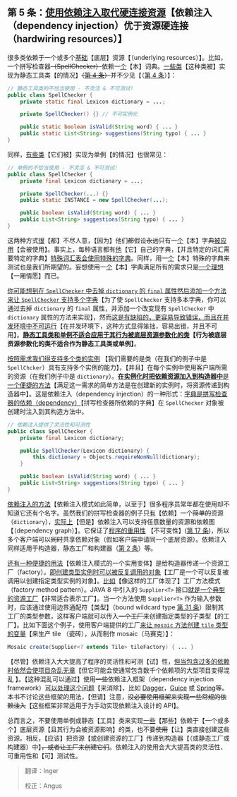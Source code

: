 ## 第 5 条：<u>使用依赖注入取代硬连接资源</u>【依赖注入（dependency injection）优于资源硬连接（hardwiring resources）】

很多类依赖于一个或多个<u>基础</u>【底层】资源【（underlying resources）】。比如，一个拼写检查器~~（SpellChecker）~~依赖一<u>个</u>【本】词典。<u>一些类</u>【这种类被】实现为静态工具类【的情况】~~（[第 4 条](https://)）~~并不少见【（[第 4 条](item4)）】：

```JAVA
// 静态工具类的不恰当使用 - 不灵活 & 不可测试! 
public class SpellChecker { 
    private static final Lexicon dictionary = ...;

    private SpellChecker() {} // 不可实例化

    public static boolean isValid(String word) { ... }
    public static List<String> suggestions(String typo) { ... }
}
```

同样，<u>有些类</u>【它们被】实现为单例【的情况】也很常见：

```JAVA
// 单例的不恰当使用 - 不灵活 & 不可测试!
public class SpellChecker { 
    private final Lexicon dictionary = ...;

    private SpellChecker(...) {} 
    public static INSTANCE = new SpellChecker(...);

    public boolean isValid(String word) { ... }
    public List<String> suggestions(String typo) { ... }
}
```

[批注]: (//)	"这里不应该为有些类或是一些类，而应该就是指那些依赖潜在资源的那些类"

这两种方式<u>很</u>【都】不尽人意，【因为】他们~~都~~假设~~永远~~只有一<u>个</u>【本】字典<u>被应用</u>【会被使用】。事实上，每种语言都有<u>他</u>【它】自己的字典，【并且特定的词汇需要特定的字典】<u>特殊词汇表会使用特殊的字典</u>。同样，用一<u>个</u>【本】特殊的字典来测试也是我们所期望的。妄想使用一<u>个</u>【本】字典满足所有的需求只是<u>一个理想</u>【一厢情愿】而已。

<u>你可能想到在 `SpellChecker` 中去掉 `dictionary` 的 `final` 属性然后添加一个方法来让 `SpellChecker` 支持多个字典</u>【为了使 `SpellChecker` 支持多本字典，你可以通过去掉 `dictionary` 的 `final` 属性，并添加一个改变现有 `SpellChecker` 中 `dictionary` 属性的方法来实现】，然而<u>这是有缺陷的，更容易导致错误，而且在并发环境中不可运行</u>【在并发环境下，这种方式显得笨拙，容易出错，并且不可用】。**<u>静态工具类和单例不适合应用于其行为被底层资源参数化的类</u>【行为被底层资源参数化的类不适合作为静态工具类或单例】**。

[批注]: (//)	"此段最后一句我选择了意译，直译比较拗口"

<u>按照需求我们得支持多个类的实例</u> 【我们需要的是类（在我们的例子中是 `SpellChcker`）具有支持多个实例的能力】，【并且】在每个实例中使用客户端所需的资源（在我们例子中是 `dictionary`）。<u>**在实例化时把依赖资源加入到构造器中**是一个便捷的方法</u>【满足这一需求的简单方法是在创建新的实例时，将资源传递到构造器中】。这是依赖注入（dependency injection）的一种形式：<u>字典是拼写检查器的依赖（dependency）</u>【拼写检查器所依赖的字典】在 `SpellChecker` 对象被创建时注入到其构造方法中。

```java
// 依赖注入提供了灵活性和可测性
public class SpellChecker {
    private final Lexicon dictionary;

    public SpellChecker(Lexicon dictionary) {
        this.dictionary = Objects.requireNonNull(dictionary);
    }

    public boolean isValid(String word) { ... }
    public List<String> suggestions(String typo) { ... }
}
```

<u>依赖注入的方法</u>【依赖注入模式如此简单，以至于】很多程序员常年都在使用却不知道它还有个名字。虽然我们的拼写检查器的例子只<u>有</u>【依赖】一个~~简单的~~资源（`dictionary`），<u>实际上</u>【但是】依赖注入可以支持任意数量的资源和依赖图【（dependency graph）】。它保证了<u>程序的重用性</u> 【不可变性】([第 17 条][item17])，所以多个客户端可以~~同时~~共享依赖对象（假如客户端申请同一个底层资源）。依赖注入同样适用于构造器，静态工厂和构建器（[第 2 条][item2]）~~等~~。

<u>还有一种便捷的用法</u>【依赖注入模式的一个实用变体】是给构造器传递一个资源工厂（factory）。<u>即创建类型实例时可以被反复调用的对象</u>【工厂是一个可以反复被调用以创建指定类型实例的对象】。<u>比如</u>【像这样的工厂体现了】工厂方法模式（factory method pattern）。JAVA 8 中引入的 `Supplier<T>` 接口<u>就是一个典型的资源工厂</u>【非常适合表示工厂】。当一个方法使用 `Supplier<T>` 作为输入参数时，应该通过使用边界通配符【类型】（bound wildcard type [第 31 条][item31]）限制其工厂的类型参数，这样客户端就可以传入~~一个工厂来~~创建指定类型的子类型【的工厂】。比如下面这个例子，使用客户端提供的工厂<u>来让 `mosaic` 方法创建 `tile` 类型的变量</u>【来生产 tile （瓷砖），从而制作 mosaic（马赛克）】：

```java
Mosaic create(Supplier<? extends Tile> tileFactory) { ... }
```

[批注]: (//)	"该段最后一句描述的就是下面这个程序，程序的意图是通过 tileFactory 得到 tile 对象，然后生成 mosaic（注意方法返回值）"

【尽管】依赖注入大大提高了程序的灵活性和可测【试】性，<u>但当包含过多的依赖时依然会使项目杂乱无章</u>【但它可能会使通常包含数千个依赖项的大型项目变得混乱 】。【这种混乱可以通过】使用~~一些~~依赖注入框架（dependency injection framework）<u>可以处理这个问题</u>【来消除】，比如 [Dagger](http://square.github.io/dagger/)，[Guice](https://github.com/google/guice) 或 [Spring](https://projects.spring.io/spring-framework/)~~等~~。本书不讨论这些框架的用法，【但请】注意，~~没必要使用框架来实现一些常规的依赖注入~~【这些框架非常适用于为手动实现依赖注入设计的 API】。

总而言之，不要使用单例或静态【工具】类来实现<u>一些</u>【那些】依赖于【一个或多个】底层资源【且其行为会被资源影响】的类，也不要~~使用~~【让】类直接创建这些资源。相反，【应该】把资源【或创建资源的工厂】传递到构造器【（或静态工厂或构建器）中】~~，或者让工厂来创建它们~~。依赖注入的使用会大大提高类的灵活性、可重用性和【可】测试性。

[item2]: ./第%202%20条：遇到多个构造器参数时要考虑用构建器.md "第 02 条：遇到多个构造器参数时要考虑用构建器.md"
[item4]:	url		"在未来填入第 4 条的 url，否则无法进行跳转"
[item17]:	url		"在未来填入第 17 条的 url，否则无法进行跳转"
[item31]:	url		"在未来填入第 31 条的 url，否则无法进行跳转"


> 翻译：Inger
>
> 校正：Angus